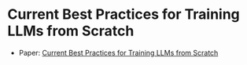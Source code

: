 # Current Best Practices for Training LLMs from Scratch

- Paper: [Current Best Practices for Training LLMs from Scratch](https://wandb.ai/site/wp-content/uploads/2023/09/Current-Best-Practices-for-Training-LLMs-from-Scratch-Final.pdf)